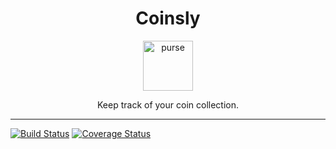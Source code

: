 <div align="center">
<h1>Coinsly</h1>

<a href="https://www.emojione.com/emoji/1f45b">
<img height="80" width="80" alt="purse" src="https://raw.githubusercontent.com/damianmullins/Coinsly/master/purse.png" />
</a>

<p>Keep track of your coin collection.</p>
</div>

---

[![Build Status](https://travis-ci.org/DamianMullins/Coinsly.svg)](https://travis-ci.org/DamianMullins/Coinsly)
[![Coverage Status](https://coveralls.io/repos/github/DamianMullins/Coinsly/badge.svg)](https://coveralls.io/github/DamianMullins/Coinsly)
